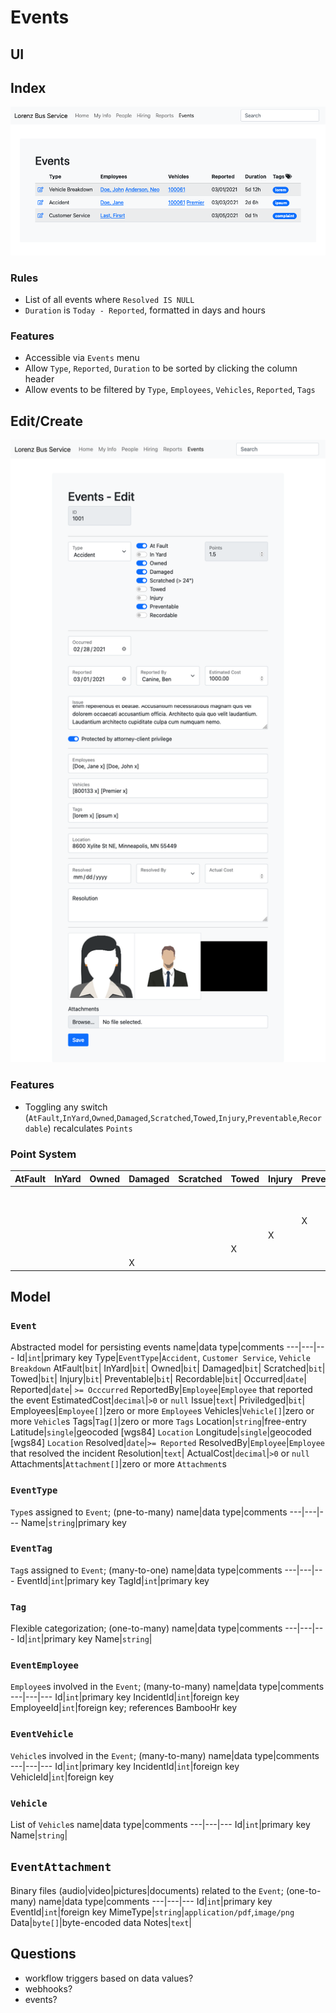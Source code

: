 # Events

## UI

## Index

![Index](./images/Events.Index.png)

### Rules

- List of all events where `Resolved IS NULL`
- `Duration` is `Today - Reported`, formatted in days and hours

### Features

- Accessible via `Events` menu
- Allow `Type`, `Reported`, `Duration` to be sorted by clicking the column header
- Allow events to be filtered by `Type`, `Employees`, `Vehicles`, `Reported`, `Tags`


## Edit/Create

![Edit](./images/Events.Edit.png)

### Features

- Toggling any switch (`AtFault`,`InYard`,`Owned`,`Damaged`,`Scratched`,`Towed`,`Injury`,`Preventable`,`Recordable`) recalculates `Points`

### Point System

AtFault|InYard|Owned|Damaged|Scratched|Towed|Injury|Preventable|Recordable|Points
---|---|---|---|---|---|---|---|---|---
||||||||||0
|||||||||X|1.5
||||||||X||0.5
|||||||X|||1.0
||||||X||||0.5
||||X||||||0.34

## Model

### `Event`
Abstracted model for persisting events
name|data type|comments
---|---|---
Id|`int`|primary key
Type|`EventType`|`Accident`, `Customer Service`, `Vehicle Breakdown`
AtFault|`bit`|
InYard|`bit`|
Owned|`bit`|
Damaged|`bit`|
Scratched|`bit`|
Towed|`bit`|
Injury|`bit`|
Preventable|`bit`|
Recordable|`bit`|
Occurred|`date`|
Reported|`date`| `>= Occcurred`
ReportedBy|`Employee`|`Employee` that reported the event
EstimatedCost|`decimal`|`>0` or `null`
Issue|`text`|
Priviledged|`bit`|
Employees|`Employee[]`|zero or more `Employee`s
Vehicles|`Vehicle[]`|zero or more `Vehicle`s
Tags|`Tag[]`|zero or more `Tags`
Location|`string`|free-entry
Latitude|`single`|geocoded [wgs84] `Location`
Longitude|`single`|geocoded [wgs84] `Location`
Resolved|`date`|`>= Reported`
ResolvedBy|`Employee`|`Employee` that resolved the incident
Resolution|`text`|
ActualCost|`decimal`|`>0` or `null`
Attachments|`Attachment[]`|zero or more `Attachment`s

### `EventType`

`Type`s assigned to `Event`; (pne-to-many)
name|data type|comments
---|---|---
Name|`string`|primary key

### `EventTag`
`Tag`s assigned to `Event`; (many-to-one)
name|data type|comments
---|---|---
EventId|`int`|primary key
TagId|`int`|primary key

### `Tag`
Flexible categorization; (one-to-many)
name|data type|comments
---|---|---
Id|`int`|primary key
Name|`string`|

### `EventEmployee`
`Employee`s involved in the `Event`; (many-to-many)
name|data type|comments
---|---|---
Id|`int`|primary key
IncidentId|`int`|foreign key
EmployeeId|`int`|foreign key; references BambooHr key

### `EventVehicle`
`Vehicle`s involved in the `Event`; (many-to-many)
name|data type|comments
---|---|---
Id|`int`|primary key
IncidentId|`int`|foreign key
VehicleId|`int`|foreign key

### `Vehicle`
List of `Vehicle`s
name|data type|comments
---|---|---
Id|`int`|primary key
Name|`string`|

## `EventAttachment`
Binary files (audio|video|pictures|documents) related to the `Event`; (one-to-many)
name|data type|comments
---|---|---
Id|`int`|primary key
EventId|`int`|foreign key
MimeType|`string`|`application/pdf`,`image/png`
Data|`byte[]`|byte-encoded data
Notes|`text`|

<!-- ## Event Link
Links related to the Event; (one-to-many)
name|data type|comments
---|---|---
Id|`int`|primary key
EventId|`int`|foreign key
Title|`int`|Page's title
Uri|`int`|Uri to resource
Notes|`text`| -->

## Questions

- workflow triggers based on data values?
- webhooks?
- events?
